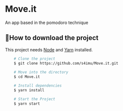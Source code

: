 # Move.it
An app based in the pomodoro technique

## 📂How to download the project
This project needs [Node](https://nodejs.org/en/download/) and [Yarn](https://classic.yarnpkg.com/en/docs/install/#windows-stable) installed.

```bash
    # Clone the project
    $ git clone https://github.com/s4imu/Move.it.git
    
    # Move into the directory
    $ cd Move.it  

    # Install dependencies
    $ yarn install

    # Start the Project
    $ yarn start
```
